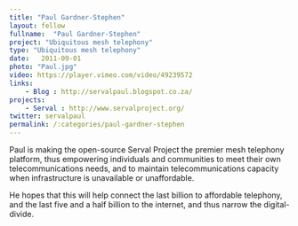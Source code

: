 ```yaml
---
title: "Paul Gardner-Stephen"
layout: fellow
fullname:  "Paul Gardner-Stephen"
project: "Ubiquitous mesh telephony"
type: "Ubiquitous mesh telephony"
date:   2011-09-01
photo: "Paul.jpg"
video: https://player.vimeo.com/video/49239572
links:
    - Blog : http://servalpaul.blogspot.co.za/
projects:
    - Serval : http://www.servalproject.org/
twitter: servalpaul
permalink: /:categories/paul-gardner-stephen
---
```

Paul is making the open-source Serval Project the premier mesh telephony platform, thus empowering individuals and communities to meet their own telecommunications needs, and to maintain telecommunications capacity when infrastructure is unavailable or unaffordable.

He hopes that this will help connect the last billion to affordable telephony, and the last five and a half billion to the internet, and thus narrow the digital-divide.
